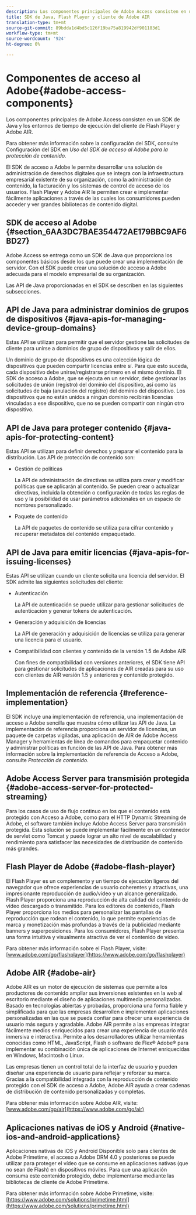 ```yaml
---
description: Los componentes principales de Adobe Access consisten en un SDK de Java y los entornos de tiempo de ejecución del cliente de Flash Player y Adobe AIR.
title: SDK de Java, Flash Player y cliente de Adobe AIR
translation-type: tm+mt
source-git-commit: 89bdda1d4bd5c126f19ba75a819942df901183d1
workflow-type: tm+mt
source-wordcount: '924'
ht-degree: 0%

---
```



# Componentes de acceso al Adobe{#adobe-access-components}

Los componentes principales de Adobe Access consisten en un SDK de Java y los entornos de tiempo de ejecución del cliente de Flash Player y Adobe AIR.

Para obtener más información sobre la configuración del SDK, consulte Configuración del SDK en *Uso del SDK de acceso al Adobe para la protección de contenido.*

El SDK de acceso a Adobe le permite desarrollar una solución de administración de derechos digitales que se integra con la infraestructura empresarial existente de su organización, como la administración de contenido, la facturación y los sistemas de control de acceso de los usuarios. Flash Player y Adobe AIR le permiten crear e implementar fácilmente aplicaciones a través de las cuales los consumidores pueden acceder y ver grandes bibliotecas de contenido digital.

## SDK de acceso al Adobe {#section_6AA3DC7BAE354472AE179BBC9AF6BD27}

Adobe Access se entrega como un SDK de Java que proporciona los componentes básicos desde los que puede crear una implementación de servidor. Con el SDK puede crear una solución de acceso a Adobe adecuada para el modelo empresarial de su organización.

Las API de Java proporcionadas en el SDK se describen en las siguientes subsecciones.

## API de Java para administrar dominios de grupos de dispositivos {#java-apis-for-managing-device-group-domains}

Estas API se utilizan para permitir que el servidor gestione las solicitudes de cliente para unirse a dominios de grupo de dispositivos y salir de ellos.

Un dominio de grupo de dispositivos es una colección lógica de dispositivos que pueden compartir licencias entre sí. Para que esto suceda, cada dispositivo debe unirse/registrarse primero en el mismo dominio. El SDK de acceso a Adobe, que se ejecuta en un servidor, debe gestionar las solicitudes de unión (registro) del dominio del dispositivo, así como las solicitudes de baja (anulación del registro) del dominio del dispositivo. Los dispositivos que no están unidos a ningún dominio recibirán licencias vinculadas a ese dispositivo, que no se pueden compartir con ningún otro dispositivo.

## API de Java para proteger contenido {#java-apis-for-protecting-content}

Estas API se utilizan para definir derechos y preparar el contenido para la distribución. Las API de protección de contenido son:

* Gestión de políticas

   La API de administración de directivas se utiliza para crear y modificar políticas que se aplicarán al contenido. Se pueden crear o actualizar directivas, incluida la obtención o configuración de todas las reglas de uso y la posibilidad de usar parámetros adicionales en un espacio de nombres personalizado.

* Paquete de contenido

   La API de paquetes de contenido se utiliza para cifrar contenido y recuperar metadatos del contenido empaquetado.

## API de Java para emitir licencias {#java-apis-for-issuing-licenses}

Estas API se utilizan cuando un cliente solicita una licencia del servidor. El SDK admite las siguientes solicitudes del cliente:

* Autenticación

   La API de autenticación se puede utilizar para gestionar solicitudes de autenticación y generar tokens de autenticación.

* Generación y adquisición de licencias

   La API de generación y adquisición de licencias se utiliza para generar una licencia para el usuario.

* Compatibilidad con clientes y contenido de la versión 1.5 de Adobe AIR

   Con fines de compatibilidad con versiones anteriores, el SDK tiene API para gestionar solicitudes de aplicaciones de AIR creadas para su uso con clientes de AIR versión 1.5 y anteriores y contenido protegido.

## Implementación de referencia {#reference-implementation}

El SDK incluye una implementación de referencia, una implementación de acceso a Adobe sencilla que muestra cómo utilizar las API de Java. La implementación de referencia proporciona un servidor de licencias, un paquete de carpetas vigiladas, una aplicación de AIR de Adobe Access Manager y herramientas de línea de comandos para empaquetar contenido y administrar políticas en función de las API de Java. Para obtener más información sobre la implementación de referencia de Acceso a Adobe, consulte *Protección de contenido*.

## Adobe Access Server para transmisión protegida {#adobe-access-server-for-protected-streaming}

Para los casos de uso de flujo continuo en los que el contenido está protegido con Acceso a Adobe, como para el HTTP Dynamic Streaming de Adobe, el software también incluye Adobe Access Server para transmisión protegida. Esta solución se puede implementar fácilmente en un contenedor de servlet como Tomcat y puede lograr un alto nivel de escalabilidad y rendimiento para satisfacer las necesidades de distribución de contenido más grandes.

## Flash Player de Adobe {#adobe-flash-player}

El Flash Player es un complemento y un tiempo de ejecución ligeros del navegador que ofrece experiencias de usuario coherentes y atractivas, una impresionante reproducción de audio/vídeo y un alcance generalizado. Flash Player proporciona una reproducción de alta calidad del contenido de vídeo descargado o transmitido. Para los editores de contenido, Flash Player proporciona los medios para personalizar las pantallas de reproducción que rodean el contenido, lo que permite experiencias de marca y monetización más profundas a través de la publicidad mediante banners y superposiciones. Para los consumidores, Flash Player presenta una forma intuitiva y visualmente atractiva de ver el contenido de vídeo.

Para obtener más información sobre el Flash Player, visite: [www.adobe.com/go/flashplayer](https://www.adobe.com/go/flashplayer)

## Adobe AIR {#adobe-air}

Adobe AIR es un motor de ejecución de sistemas que permite a los productores de contenido ampliar sus inversiones existentes en la web al escritorio mediante el diseño de aplicaciones multimedia personalizadas. Basado en tecnologías abiertas y probadas, proporciona una forma fiable y simplificada para que las empresas desarrollen e implementen aplicaciones personalizadas en las que se pueda confiar para ofrecer una experiencia de usuario más segura y agradable. Adobe AIR permite a las empresas integrar fácilmente medios enriquecidos para crear una experiencia de usuario más inmersiva e interactiva. Permite a los desarrolladores utilizar herramientas conocidas como HTML, JavaScript, Flash o software de Flex® Adobe® para implementar su combinación única de aplicaciones de Internet enriquecidas en Windows, Macintosh o Linux.

Las empresas tienen un control total de la interfaz de usuario y pueden diseñar una experiencia de usuario para reflejar y reforzar su marca. Gracias a la compatibilidad integrada con la reproducción de contenido protegido con el SDK de acceso a Adobe, Adobe AIR ayuda a crear cadenas de distribución de contenido personalizadas y completas.

Para obtener más información sobre Adobe AIR, visite: [www.adobe.com/go/air](https://www.adobe.com/go/air)

## Aplicaciones nativas de iOS y Android {#native-ios-and-android-applications}

Aplicaciones nativas de iOS y Android Disponible solo para clientes de Adobe Primetime, el acceso a Adobe DRM 4.0 y posteriores se puede utilizar para proteger el vídeo que se consume en aplicaciones nativas (que no sean de Flash) en dispositivos móviles. Para que una aplicación consuma este contenido protegido, debe implementarse mediante las bibliotecas de cliente de Adobe Primetime.

Para obtener más información sobre Adobe Primetime, visite: [https://www.adobe.com/solutions/primetime.html](https://www.adobe.com/solutions/primetime.html)